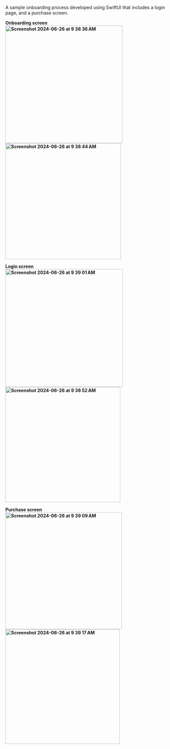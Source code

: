 A sample onboarding process developed using SwiftUI that includes a login page, and a purchase screen.

<b>Onboarding screen<b><br/>
<img width="366" alt="Screenshot 2024-06-26 at 9 38 36 AM" src="https://github.com/sachithras/swiftui_onboarding/assets/8319835/54d59d64-dbe5-4a7d-9c59-088706f6421f">
<img width="361" alt="Screenshot 2024-06-26 at 9 38 44 AM" src="https://github.com/sachithras/swiftui_onboarding/assets/8319835/8be09086-760c-44ab-995a-3a26f8a86d22">

<b>Login screen<b><br/>
<img width="367" alt="Screenshot 2024-06-26 at 9 39 01 AM" src="https://github.com/sachithras/swiftui_onboarding/assets/8319835/94caa9d4-6ea4-41c9-83f6-9acf722a0d22">
<img width="359" alt="Screenshot 2024-06-26 at 9 38 52 AM" src="https://github.com/sachithras/swiftui_onboarding/assets/8319835/633c5852-46c2-42e2-ba43-6a7f03850604">

<b>Purchase screen<b><br/>
<img width="364" alt="Screenshot 2024-06-26 at 9 39 09 AM" src="https://github.com/sachithras/swiftui_onboarding/assets/8319835/d7257bdf-82fd-499b-8194-8560b0c03d1c">
<img width="357" alt="Screenshot 2024-06-26 at 9 39 17 AM" src="https://github.com/sachithras/swiftui_onboarding/assets/8319835/1e4bb366-656b-4cf1-afcc-756e6db28c68">
